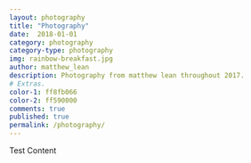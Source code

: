```yaml
---
layout: photography
title: "Photography"
date:  2018-01-01
category: photography
category-type: photography
img: rainbow-breakfast.jpg
author: matthew_lean
description: Photography from matthew lean throughout 2017.
# Extras.
color-1: ff8fb066
color-2: ff590000
comments: true
published: true
permalink: /photography/
---
```


Test Content
